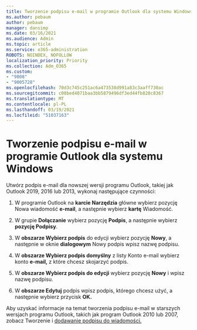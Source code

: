```yaml
---
title: Tworzenie podpisu e-mail w programie Outlook dla systemu Windows
ms.author: pebaum
author: pebaum
manager: dansimp
ms.date: 03/16/2021
ms.audience: Admin
ms.topic: article
ms.service: o365-administration
ROBOTS: NOINDEX, NOFOLLOW
localization_priority: Priority
ms.collection: Adm_O365
ms.custom:
- "9808"
- "9005728"
ms.openlocfilehash: 70d3c745c251ac6a473538d991a83c3aaff730ac
ms.sourcegitcommit: c08bed4071baa3bb5879496df3ed44fb828c8367
ms.translationtype: MT
ms.contentlocale: pl-PL
ms.lasthandoff: 03/19/2021
ms.locfileid: "51037163"
---
```

# <a name="create-an-email-signature-in-outlook-for-windows"></a>Tworzenie podpisu e-mail w programie Outlook dla systemu Windows

Utwórz podpis e-mail dla nowszej wersji programu Outlook, takiej jak Outlook 2019, 2016 lub 2013, wykonaj następujące czynności:

1. W programie Outlook na **karcie Narzędzia** główne wybierz pozycję Nowa wiadomość **e-mail**, a następnie wybierz **kartę** Wiadomość.

1. W grupie **Dołączanie** wybierz pozycję **Podpis**, a następnie wybierz **pozycję Podpisy**.

1. W **obszarze Wybierz podpis** do edycji wybierz pozycję **Nowy**, a następnie w oknie **dialogowym** Nowy podpis wpisz nazwę podpisu.

1. W **obszarze Wybierz podpis domyślny** z listy Konto e-mail wybierz konto **e-mail,** z które chcesz skojarzyć podpis.

1. W **obszarze Wybierz podpis do edycji** wybierz pozycję **Nowy** i wpisz nazwę podpisu.

1. W **obszarze Edytuj** podpis wpisz podpis, którego chcesz użyć, a następnie wybierz przycisk **OK.**

Aby uzyskać informacje na temat tworzenia podpisu e-mail w starszych wersjach programu Outlook, takich jak program Outlook 2010 lub 2007, zobacz Tworzenie i [dodawanie podpisu do wiadomości.](https://support.microsoft.com/office/8ee5d4f4-68fd-464a-a1c1-0e1c80bb27f2#ID0EAADAAA=Office_2007_-_2010)

